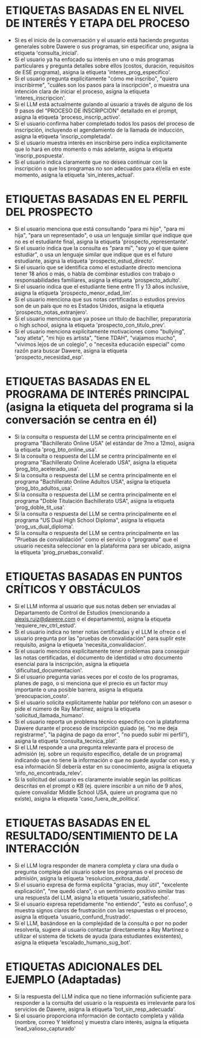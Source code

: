 # ETIQUETAS BASADAS EN EL NIVEL DE INTERÉS Y ETAPA DEL PROCESO

- Si es el inicio de la conversación y el usuario está haciendo preguntas generales sobre Dawere o sus programas, sin especificar uno, asigna la etiqueta 'consulta_inicial'.
- Si el usuario ya ha enfocado su interés en uno o más programas particulares y pregunta detalles sobre ellos (costos, duración, requisitos de ESE programa), asigna la etiqueta 'interes_prog_especifico'.
- Si el usuario pregunta explícitamente "cómo me inscribo", "quiero inscribirme", "cuáles son los pasos para la inscripción", o muestra una intención clara de iniciar el proceso, asigna la etiqueta 'interes_inscripcion'.
- Si el LLM está actualmente guiando al usuario a través de alguno de los 9 pasos del "PROCESO DE INSCRIPCION" detallado en el prompt, asigna la etiqueta 'proceso_inscrip_activo'.
- Si el usuario confirma haber completado todos los pasos del proceso de inscripción, incluyendo el agendamiento de la llamada de inducción, asigna la etiqueta 'inscrip_completada'.
- Si el usuario muestra interés en inscribirse pero indica explícitamente que lo hará en otro momento o más adelante, asigna la etiqueta 'inscrip_pospuesta'.
- Si el usuario indica claramente que no desea continuar con la inscripción o que los programas no son adecuados para él/ella en este momento, asigna la etiqueta 'sin_interes_actual'.

# ETIQUETAS BASADAS EN EL PERFIL DEL PROSPECTO

- Si el usuario menciona que está consultando "para mi hijo", "para mi hija", "para un representado", o usa un lenguaje similar que indique que no es el estudiante final, asigna la etiqueta 'prospecto_representante'.
- Si el usuario indica que la consulta es "para mí", "soy yo el que quiere estudiar", o usa un lenguaje similar que indique que es el futuro estudiante, asigna la etiqueta 'prospecto_estud_directo'.
- Si el usuario que se identifica como el estudiante directo menciona tener 18 años o más, o habla de combinar estudios con trabajo o responsabilidades familiares, asigna la etiqueta 'prospecto_adulto'.
- Si el usuario indica que el estudiante tiene entre 11 y 13 años inclusive, asigna la etiqueta 'prospecto_menor_edad_lim'.
- Si el usuario menciona que sus notas certificadas o estudios previos son de un país que no es Estados Unidos, asigna la etiqueta 'prospecto_notas_extranjero'.
- Si el usuario menciona que ya posee un título de bachiller, preparatoria o high school, asigna la etiqueta 'prospecto_con_titulo_prev'.
- Si el usuario menciona explícitamente motivaciones como "bullying", "soy atleta", "mi hijo es artista", "tiene TDAH", "viajamos mucho", "vivimos lejos de un colegio", o "necesita educación especial" como razón para buscar Dawere, asigna la etiqueta 'prospecto_necesidad_esp'.

# ETIQUETAS BASADAS EN EL PROGRAMA DE INTERÉS PRINCIPAL (asigna la etiqueta del programa si la conversación se centra en él)

- Si la consulta o respuesta del LLM se centra principalmente en el programa "Bachillerato Online USA" (el estándar de 7mo a 12mo), asigna la etiqueta 'prog_bto_online_usa'.
- Si la consulta o respuesta del LLM se centra principalmente en el programa "Bachillerato Online Acelerado USA", asigna la etiqueta 'prog_bto_acelerado_usa'.
- Si la consulta o respuesta del LLM se centra principalmente en el programa "Bachillerato Online Adultos USA", asigna la etiqueta 'prog_bto_adultos_usa'.
- Si la consulta o respuesta del LLM se centra principalmente en el programa "Doble Titulación Bachillerato USA", asigna la etiqueta 'prog_doble_tit_usa'.
- Si la consulta o respuesta del LLM se centra principalmente en el programa "US Dual High School Diploma", asigna la etiqueta 'prog_us_dual_diploma'.
- Si la consulta o respuesta del LLM se centra principalmente en las "Pruebas de convalidación" como el servicio o "programa" que el usuario necesita seleccionar en la plataforma para ser ubicado, asigna la etiqueta 'prog_pruebas_convalid'.

# ETIQUETAS BASADAS EN PUNTOS CRÍTICOS Y OBSTÁCULOS

- Si el LLM informa al usuario que sus notas deben ser enviadas al Departamento de Control de Estudios (mencionando a <alexis.ruiz@dawere.com> o el departamento), asigna la etiqueta 'requiere_rev_ctrl_estud'.
- Si el usuario indica no tener notas certificadas y el LLM le ofrece o el usuario pregunta por las "pruebas de convalidación" para suplir este requisito, asigna la etiqueta 'necesita_convalidacion'.
- Si el usuario menciona explícitamente tener problemas para conseguir las notas certificadas, el documento de identidad u otro documento esencial para la inscripción, asigna la etiqueta 'dificultad_documentacion'.
- Si el usuario pregunta varias veces por el costo de los programas, planes de pago, o si menciona que el precio es un factor muy importante o una posible barrera, asigna la etiqueta 'preocupacion_costo'.
- Si el usuario solicita explícitamente hablar por teléfono con un asesor o pide el número de Ray Martínez, asigna la etiqueta 'solicitud_llamada_humano'.
- Si el usuario reporta un problema técnico específico con la plataforma Dawere durante el proceso de inscripción guiado (ej. "no me deja registrarme", "la página de pago da error", "no puedo subir mi perfil"), asigna la etiqueta 'consulta_tecnica_plat'.
- Si el LLM responde a una pregunta relevante para el proceso de admisión (ej. sobre un requisito específico, detalle de un programa) indicando que no tiene la información o que no puede ayudar con eso, y esa información SÍ debería estar en su conocimiento, asigna la etiqueta 'info_no_encontrada_relev'.
- Si la solicitud del usuario es claramente inviable según las políticas descritas en el prompt o KB (ej. quiere inscribir a un niño de 9 años, quiere convalidar Middle School USA, quiere un programa que no existe), asigna la etiqueta 'caso_fuera_de_politica'.

# ETIQUETAS BASADAS EN EL RESULTADO/SENTIMIENTO DE LA INTERACCIÓN

- Si el LLM logra responder de manera completa y clara una duda o pregunta compleja del usuario sobre los programas o el proceso de admisión, asigna la etiqueta 'resolucion_exitosa_duda'.
- Si el usuario expresa de forma explícita "gracias, muy útil", "excelente explicación", "me quedó claro", o un sentimiento positivo similar tras una respuesta del LLM, asigna la etiqueta 'usuario_satisfecho'.
- Si el usuario expresa repetidamente "no entiendo", "esto es confuso", o muestra signos claros de frustración con las respuestas o el proceso, asigna la etiqueta 'usuario_confund_frustrado'.
- Si el LLM, basándose en la complejidad de la consulta o por no poder resolverla, sugiere al usuario contactar directamente a Ray Martínez o utilizar el sistema de tickets de ayuda (para estudiantes existentes), asigna la etiqueta 'escalado_humano_sug_bot'.

# ETIQUETAS ADICIONALES DEL EJEMPLO (Adaptadas)

- Si la respuesta del LLM indica que no tiene información suficiente para responder a la consulta del usuario o la respuesta es irrelevante para los servicios de Dawere, asigna la etiqueta 'bot_sin_resp_adecuada'.
- Si el usuario proporciona información de contacto completa y válida (nombre, correo Y teléfono) y muestra claro interés, asigna la etiqueta 'lead_valioso_capturado'

